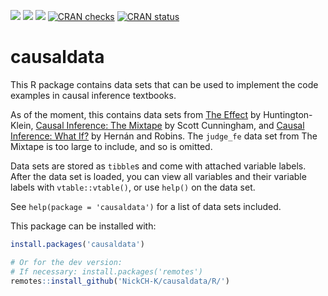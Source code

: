 [![](http://cranlogs.r-pkg.org/badges/grand-total/causaldata?color=orange)](https://cran.r-project.org/package=causaldata)
[![](http://cranlogs.r-pkg.org/badges/last-month/causaldata?color=green)](https://cran.r-project.org/package=causaldata)
[![](https://www.r-pkg.org/badges/version/causaldata?color=blue)](https://cran.r-project.org/package=causaldata)
[![CRAN
checks](https://cranchecks.info/badges/summary/causaldata)](https://cran.r-project.org/web/checks/check_results_causaldata.html)
[![CRAN
status](https://www.r-pkg.org/badges/version/causaldata)](https://CRAN.R-project.org/package=causaldata)

# causaldata

This R package contains data sets that can be used to implement the code examples in causal inference textbooks.

As of the moment, this contains data sets from [The Effect](https://theeffectbook.net) by Huntington-Klein, [Causal Inference: The Mixtape](https://mixtape.scunning.com/index.html) by Scott Cunningham, and [Causal Inference: What If?](https://www.hsph.harvard.edu/miguel-hernan/causal-inference-book/) by Hernán and Robins. The `judge_fe` data set from The Mixtape is too large to include, and so is omitted.

Data sets are stored as `tibble`s and come with attached variable labels. After the data set is loaded, you can view all variables and their variable labels with `vtable::vtable()`, or use `help()` on the data set.

See `help(package = 'causaldata')` for a list of data sets included.

This package can be installed with:

```r
install.packages('causaldata')

# Or for the dev version:
# If necessary: install.packages('remotes')
remotes::install_github('NickCH-K/causaldata/R/')
```
